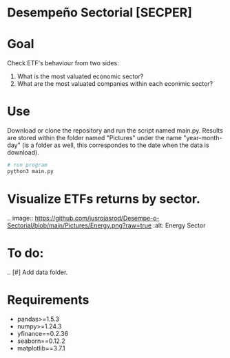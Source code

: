 # Desempeño Sectorial [SECPER]

# Goal

Check ETF's behaviour from two sides:

1. What is the most valuated economic sector?
2. What are the most valuated companies within each econimic sector?

# Use   

Download or clone the repository and run the script named main.py. Results are stored within the 
folder named "Pictures" under the name "year-month-day" (is a folder as well, this correspondes 
to the date when the data is download).

```python
# run program
python3 main.py
```
# Visualize ETFs returns by sector.


.. image:: https://github.com/jusrojasrod/Desempe-o-Sectorial/blob/main/Pictures/Energy.png?raw=true
   :alt: Energy Sector

# To do:

.. [#]  Add data folder.

# Requirements

- pandas>=1.5.3
- numpy>=1.24.3
- yfinance==0.2.36
- seaborn==0.12.2
- matplotlib==3.7.1